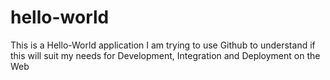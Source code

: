 # hello-world
This is a Hello-World application
I am trying to use Github to understand if this will suit my needs for Development, Integration and Deployment on the Web
